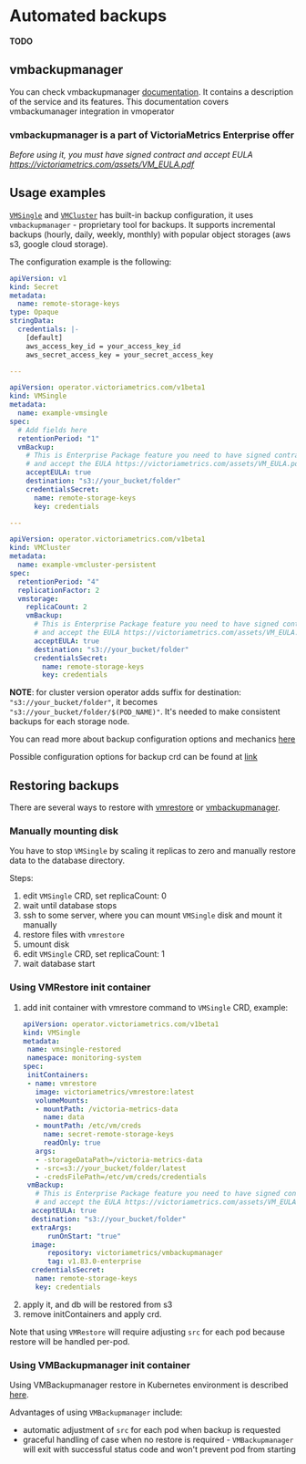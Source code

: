 # Automated backups

**TODO**

## vmbackupmanager

You can check vmbackupmanager [documentation](https://docs.victoriametrics.com/vmbackupmanager.html).
It contains a description of the service and its features. This documentation covers vmbackumanager integration in vmoperator

### vmbackupmanager is a part of VictoriaMetrics Enterprise offer

*Before using it, you must have signed contract and accept EULA https://victoriametrics.com/assets/VM_EULA.pdf*

## Usage examples

[`VMSingle`](https://docs.victoriametrics.com/operator/resources/vmsingle.html) and [`VMCluster`](https://docs.victoriametrics.com/operator/resources/vmcluster.html)
has built-in backup configuration, it uses `vmbackupmanager` - proprietary tool for backups.
It supports incremental backups (hourly, daily, weekly, monthly) with popular object storages (aws s3, google cloud storage).

The configuration example is the following:

```yaml
apiVersion: v1
kind: Secret
metadata:
  name: remote-storage-keys
type: Opaque
stringData:
  credentials: |-
    [default]
    aws_access_key_id = your_access_key_id
    aws_secret_access_key = your_secret_access_key

---

apiVersion: operator.victoriametrics.com/v1beta1
kind: VMSingle
metadata:
  name: example-vmsingle
spec:
  # Add fields here
  retentionPeriod: "1"
  vmBackup:
    # This is Enterprise Package feature you need to have signed contract to use it
    # and accept the EULA https://victoriametrics.com/assets/VM_EULA.pdf
    acceptEULA: true
    destination: "s3://your_bucket/folder"
    credentialsSecret:
      name: remote-storage-keys
      key: credentials

---

apiVersion: operator.victoriametrics.com/v1beta1
kind: VMCluster
metadata:
  name: example-vmcluster-persistent
spec:
  retentionPeriod: "4"
  replicationFactor: 2
  vmstorage:
    replicaCount: 2
    vmBackup:
      # This is Enterprise Package feature you need to have signed contract to use it
      # and accept the EULA https://victoriametrics.com/assets/VM_EULA.pdf
      acceptEULA: true
      destination: "s3://your_bucket/folder"
      credentialsSecret:
        name: remote-storage-keys
        key: credentials
``` 


**NOTE**: for cluster version operator adds suffix for destination: `"s3://your_bucket/folder"`, it becomes `"s3://your_bucket/folder/$(POD_NAME)"`.
It's needed to make consistent backups for each storage node.

You can read more about backup configuration options and mechanics [here](https://docs.victoriametrics.com/vmbackup.html)

Possible configuration options for backup crd can be found at [link](https://docs.victoriametrics.com/operator/api.html#vmbackup)

## Restoring backups

There are several ways to restore with [vmrestore](https://docs.victoriametrics.com/vmrestore.html) or [vmbackupmanager](https://docs.victoriametrics.com/vmbackupmanager.html).

### Manually mounting disk

You have to stop `VMSingle` by scaling it replicas to zero and manually restore data to the database directory.

Steps:

1. edit `VMSingle` CRD, set replicaCount: 0
1. wait until database stops
1. ssh to some server, where you can mount `VMSingle` disk and mount it manually
1. restore files with `vmrestore`
1. umount disk
1. edit `VMSingle` CRD, set replicaCount: 1
1. wait database start
 
### Using VMRestore init container

1. add init container with vmrestore command to `VMSingle` CRD, example:
    ```yaml
    apiVersion: operator.victoriametrics.com/v1beta1
    kind: VMSingle
    metadata:
     name: vmsingle-restored
     namespace: monitoring-system
    spec:
     initContainers:
     - name: vmrestore
       image: victoriametrics/vmrestore:latest
       volumeMounts:
       - mountPath: /victoria-metrics-data
         name: data
       - mountPath: /etc/vm/creds
         name: secret-remote-storage-keys
         readOnly: true
       args:
       - -storageDataPath=/victoria-metrics-data
       - -src=s3://your_bucket/folder/latest
       - -credsFilePath=/etc/vm/creds/credentials
     vmBackup:
       # This is Enterprise Package feature you need to have signed contract to use it
       # and accept the EULA https://victoriametrics.com/assets/VM_EULA.pdf
      acceptEULA: true
      destination: "s3://your_bucket/folder"
      extraArgs:
          runOnStart: "true"
      image:
          repository: victoriametrics/vmbackupmanager
          tag: v1.83.0-enterprise
      credentialsSecret:
       name: remote-storage-keys
       key: credentials
    ```
1. apply it, and db will be restored from s3
1. remove initContainers and apply crd.

Note that using `VMRestore` will require adjusting `src` for each pod because restore will be handled per-pod.

### Using VMBackupmanager init container

Using VMBackupmanager restore in Kubernetes environment is described [here](https://docs.victoriametrics.com/vmbackupmanager.html#how-to-restore-in-kubernetes).

Advantages of using `VMBackupmanager` include:

- automatic adjustment of `src` for each pod when backup is requested
- graceful handling of case when no restore is required - `VMBackupmanager` will exit with successful status code and won't prevent pod from starting
